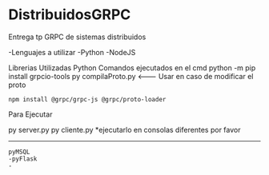 # DistribuidosGRPC
Entrega tp GRPC de sistemas distribuidos

-Lenguajes a utilizar
    -Python
    -NodeJS

Librerias Utilizadas
Python
Comandos ejecutados en el cmd
    python -m pip install grpcio-tools
    py compilaProto.py <--- Usar en caso de modificar el proto

    npm install @grpc/grpc-js @grpc/proto-loader

Para Ejecutar

py server.py
py cliente.py 
*ejecutarlo en consolas diferentes por favor
*****
    pyMSQL
    -pyFlask
    -